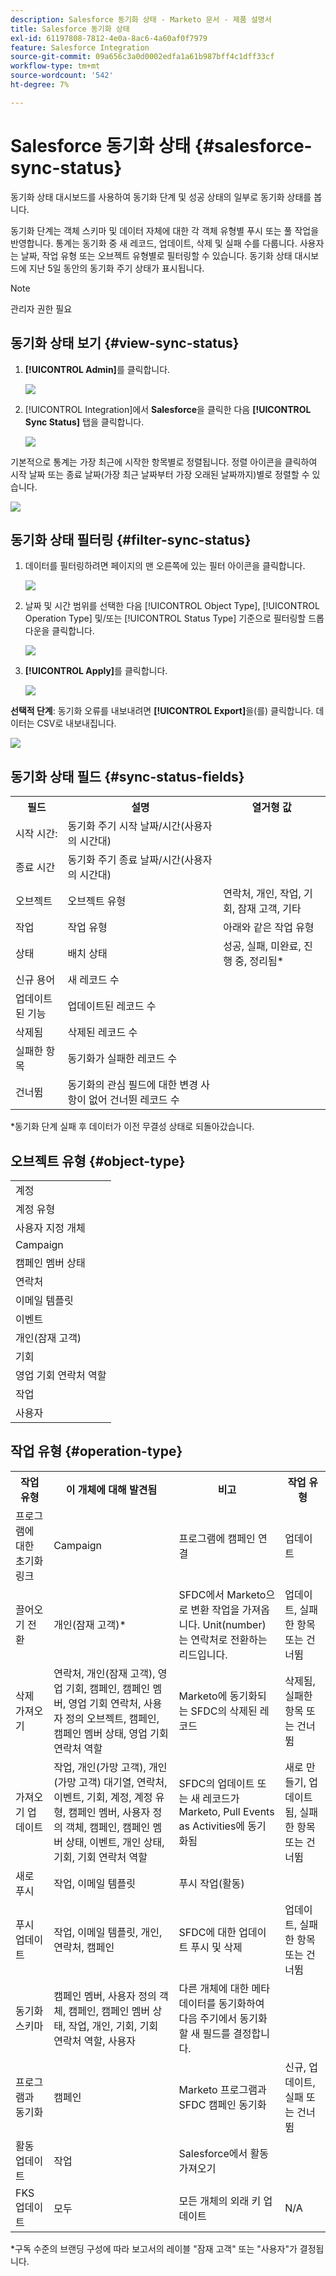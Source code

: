 ```yaml
---
description: Salesforce 동기화 상태 - Marketo 문서 - 제품 설명서
title: Salesforce 동기화 상태
exl-id: 61197808-7812-4e0a-8ac6-4a60af0f7979
feature: Salesforce Integration
source-git-commit: 09a656c3a0d0002edfa1a61b987bff4c1dff33cf
workflow-type: tm+mt
source-wordcount: '542'
ht-degree: 7%

---
```


# Salesforce 동기화 상태 {#salesforce-sync-status}

동기화 상태 대시보드를 사용하여 동기화 단계 및 성공 상태의 일부로 동기화 상태를 봅니다.

동기화 단계는 객체 스키마 및 데이터 자체에 대한 각 객체 유형별 푸시 또는 풀 작업을 반영합니다. 통계는 동기화 중 새 레코드, 업데이트, 삭제 및 실패 수를 다룹니다. 사용자는 날짜, 작업 유형 또는 오브젝트 유형별로 필터링할 수 있습니다. 동기화 상태 대시보드에 지난 5일 동안의 동기화 주기 상태가 표시됩니다.

>[!NOTE]
>
>관리자 권한 필요

## 동기화 상태 보기 {#view-sync-status}

1. **[!UICONTROL Admin]**&#x200B;를 클릭합니다.

   ![](assets/salesforce-sync-status-1.png)

1. [!UICONTROL Integration]에서 **Salesforce**&#x200B;을 클릭한 다음 **[!UICONTROL Sync Status]** 탭을 클릭합니다.

   ![](assets/salesforce-sync-status-2.png)

기본적으로 통계는 가장 최근에 시작한 항목별로 정렬됩니다. 정렬 아이콘을 클릭하여 시작 날짜 또는 종료 날짜(가장 최근 날짜부터 가장 오래된 날짜까지)별로 정렬할 수 있습니다.

![](assets/salesforce-sync-status-3.png)

## 동기화 상태 필터링 {#filter-sync-status}

1. 데이터를 필터링하려면 페이지의 맨 오른쪽에 있는 필터 아이콘을 클릭합니다.

   ![](assets/salesforce-sync-status-4.png)

1. 날짜 및 시간 범위를 선택한 다음 [!UICONTROL Object Type], [!UICONTROL Operation Type] 및/또는 [!UICONTROL Status Type] 기준으로 필터링할 드롭다운을 클릭합니다.

   ![](assets/salesforce-sync-status-5.png)

1. **[!UICONTROL Apply]**&#x200B;를 클릭합니다.

   ![](assets/salesforce-sync-status-6.png)

**선택적 단계**: 동기화 오류를 내보내려면 **[!UICONTROL Export]**&#x200B;을(를) 클릭합니다. 데이터는 CSV로 내보내집니다.

![](assets/salesforce-sync-status-7.png)

## 동기화 상태 필드 {#sync-status-fields}

<table>
 <colgroup>
  <col>
  <col>
  <col>
 </colgroup>
 <tbody>
  <tr>
   <th>필드</th>
   <th>설명</th>
   <th>열거형 값</th>
  </tr>
  <tr>
   <td colspan="1">시작 시간:</td>
   <td colspan="1">동기화 주기 시작 날짜/시간(사용자의 시간대)</td>
   <td colspan="1"></td>
  </tr>
  <tr>
   <td colspan="1">종료 시간</td>
   <td colspan="1">동기화 주기 종료 날짜/시간(사용자의 시간대)</td>
   <td colspan="1"></td>
  </tr>
  <tr>
   <td colspan="1">오브젝트</td>
   <td colspan="1">오브젝트 유형</td>
   <td colspan="1">연락처, 개인, 작업, 기회, 잠재 고객, 기타</td>
  </tr>
  <tr>
   <td colspan="1">작업</td>
   <td colspan="1">작업 유형</td>
   <td colspan="1">아래와 같은 작업 유형</td>
  </tr>
  <tr>
   <td colspan="1">상태</td>
   <td colspan="1">배치 상태</td>
   <td colspan="1">성공, 실패, 미완료, 진행 중, 정리됨*</td>
  </tr>
  <tr>
   <td colspan="1">신규 용어</td>
   <td colspan="1">새 레코드 수</td>
   <td colspan="1"></td>
  </tr>
  <tr>
   <td colspan="1">업데이트된 기능</td>
   <td colspan="1">업데이트된 레코드 수</td>
   <td colspan="1"></td>
  </tr>
  <tr>
   <td colspan="1">삭제됨</td>
   <td colspan="1">삭제된 레코드 수</td>
   <td colspan="1"></td>
  </tr>
  <tr>
   <td colspan="1">실패한 항목</td>
   <td colspan="1">동기화가 실패한 레코드 수</td>
   <td colspan="1"><br></td>
  </tr>
  <tr>
   <td colspan="1">건너뜀</td>
   <td colspan="1">동기화의 관심 필드에 대한 변경 사항이 없어 건너뛴 레코드 수</td>
   <td colspan="1"></td>
  </tr>
 </tbody>
</table>

&#42;동기화 단계 실패 후 데이터가 이전 무결성 상태로 되돌아갔습니다.

## 오브젝트 유형 {#object-type}

<table>
 <colgroup>
  <col>
 </colgroup>
 <tbody>
  <tr>
   <td colspan="1">계정</td>
  </tr>
  <tr>
   <td colspan="1">계정 유형</td>
  </tr>
  <tr>
   <td colspan="1">사용자 지정 개체</td>
  </tr>
  <tr>
   <td colspan="1">Campaign</td>
  </tr>
  <tr>
   <td colspan="1">캠페인 멤버 상태</td>
  </tr>
  <tr>
   <td colspan="1">연락처</td>
  </tr>
  <tr>
   <td colspan="1">이메일 템플릿</td>
  </tr>
  <tr>
   <td colspan="1">이벤트</td>
  </tr>
  <tr>
   <td colspan="1">개인(잠재 고객)</td>
  </tr>
  <tr>
   <td colspan="1">기회</td>
  </tr>
  <tr>
   <td colspan="1">영업 기회 연락처 역할</td>
  </tr>
  <tr>
   <td colspan="1">작업</td>
  </tr>
  <tr>
   <td colspan="1">사용자</td>
  </tr>
 </tbody>
</table>

## 작업 유형 {#operation-type}

<table>
 <colgroup>
  <col>
  <col>
  <col>
  <col>
 </colgroup>
 <tbody>
  <tr>
   <th>작업 유형</th>
   <th>이 개체에 대해 발견됨</th>
   <th>비고</th>
   <th>작업 유형</th>
  </tr>
  <tr>
   <td colspan="1">프로그램에 대한 초기화 링크</td>
   <td colspan="1">Campaign</td>
   <td colspan="1">프로그램에 캠페인 연결</td>
   <td colspan="1">업데이트</td>
  </tr>
  <tr>
   <td colspan="1">끌어오기 전환</td>
   <td colspan="1">개인(잠재 고객)*</td>
   <td colspan="1">SFDC에서 Marketo으로 변환 작업을 가져옵니다. Unit(number)는 연락처로 전환하는 리드입니다.</td>
   <td colspan="1">업데이트, 실패한 항목 또는 건너뜀</td>
  </tr>
  <tr>
   <td colspan="1">삭제 가져오기</td>
   <td colspan="1">연락처, 개인(잠재 고객), 영업 기회, 캠페인, 캠페인 멤버, 영업 기회 연락처, 사용자 정의 오브젝트, 캠페인, 캠페인 멤버 상태, 영업 기회 연락처 역할</td>
   <td colspan="1">Marketo에 동기화되는 SFDC의 삭제된 레코드</td>
   <td colspan="1">삭제됨, 실패한 항목 또는 건너뜀</td>
  </tr>
  <tr>
   <td colspan="1">가져오기 업데이트</td>
   <td colspan="1">작업, 개인(가망 고객), 개인(가망 고객) 대기열, 연락처, 이벤트, 기회, 계정, 계정 유형, 캠페인 멤버, 사용자 정의 객체, 캠페인, 캠페인 멤버 상태, 이벤트, 개인 상태, 기회, 기회 연락처 역할</td>
   <td colspan="1">SFDC의 업데이트 또는 새 레코드가 Marketo, Pull Events as Activities에 동기화됨</td>
   <td colspan="1">새로 만들기, 업데이트됨, 실패한 항목 또는 건너뜀</td>
  </tr>
  <tr>
   <td colspan="1">새로 푸시</td>
   <td colspan="1">작업, 이메일 템플릿</td>
   <td colspan="1">푸시 작업(활동)</td>
   <td colspan="1"></td>
  </tr>
  <tr>
   <td colspan="1">푸시 업데이트</td>
   <td colspan="1">작업, 이메일 템플릿, 개인, 연락처, 캠페인</td>
   <td colspan="1">SFDC에 대한 업데이트 푸시 및 삭제</td>
   <td colspan="1">업데이트, 실패한 항목 또는 건너뜀</td>
  </tr>
  <tr>
   <td colspan="1">동기화 스키마</td>
   <td colspan="1">캠페인 멤버, 사용자 정의 객체, 캠페인, 캠페인 멤버 상태, 작업, 개인, 기회, 기회 연락처 역할, 사용자</td>
   <td colspan="1">다른 개체에 대한 메타데이터를 동기화하여 다음 주기에서 동기화할 새 필드를 결정합니다.</td>
   <td colspan="1"></td>
  </tr>
  <tr>
   <td colspan="1">프로그램과 동기화</td>
   <td colspan="1">캠페인</td>
   <td colspan="1">Marketo 프로그램과 SFDC 캠페인 동기화</td>
   <td colspan="1">신규, 업데이트, 실패 또는 건너뜀</td>
  </tr>
  <tr>
   <td colspan="1">활동 업데이트</td>
   <td colspan="1">작업</td>
   <td colspan="1">Salesforce에서 활동 가져오기</td>
   <td colspan="1"></td>
  </tr>
  <tr>
   <td colspan="1">FKS 업데이트</td>
   <td colspan="1">모두</td>
   <td colspan="1">모든 개체의 외래 키 업데이트</td>
   <td colspan="1">N/A</td>
  </tr>
 </tbody>
</table>

&#42;구독 수준의 브랜딩 구성에 따라 보고서의 레이블 &quot;잠재 고객&quot; 또는 &quot;사용자&quot;가 결정됩니다.
